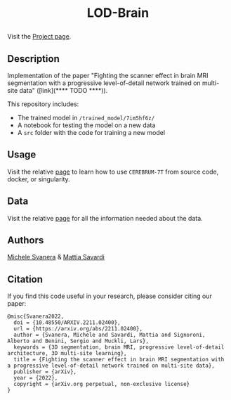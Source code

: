 # <p align="center">LOD-Brain</p>


Visit the [Project page](https://rocknroll87q.github.io/LOD-Brain/).

## Description

Implementation of the paper "Fighting the scanner effect in brain MRI segmentation with a progressive level-of-detail network trained on multi-site data" ([link](**** TODO ****)).

<!--<p align="center">
<img src="misc/training.png" width="700" />  
</p>
-->
This repository includes: 

* The trained model in `/trained_model/7im5hf6z/`
* A notebook for testing the model on a new data
* A `src` folder with the code for training a new model

## Usage

Visit the relative [page](https://rocknroll87q.github.io/LOD-Brain/usage) to learn how to use `CEREBRUM-7T` from source code, docker, or singularity.

## Data

Visit the relative [page](https://rocknroll87q.github.io/LOD-Brain/data) for all the information needed about the data.

## Authors

[Michele Svanera](https://github.com/rockNroll87q)
&
[Mattia Savardi](https://github.com/msavardi)


## Citation

If you find this code useful in your research, please consider citing our paper:

```
@misc{Svanera2022,
  doi = {10.48550/ARXIV.2211.02400},
  url = {https://arxiv.org/abs/2211.02400},
  author = {Svanera, Michele and Savardi, Mattia and Signoroni, Alberto and Benini, Sergio and Muckli, Lars},
  keywords = {3D segmentation, brain MRI, progressive level-of-detail architecture, 3D multi-site learning},
  title = {Fighting the scanner effect in brain MRI segmentation with a progressive level-of-detail network trained on multi-site data},
  publisher = {arXiv},
  year = {2022},
  copyright = {arXiv.org perpetual, non-exclusive license}
}
```
